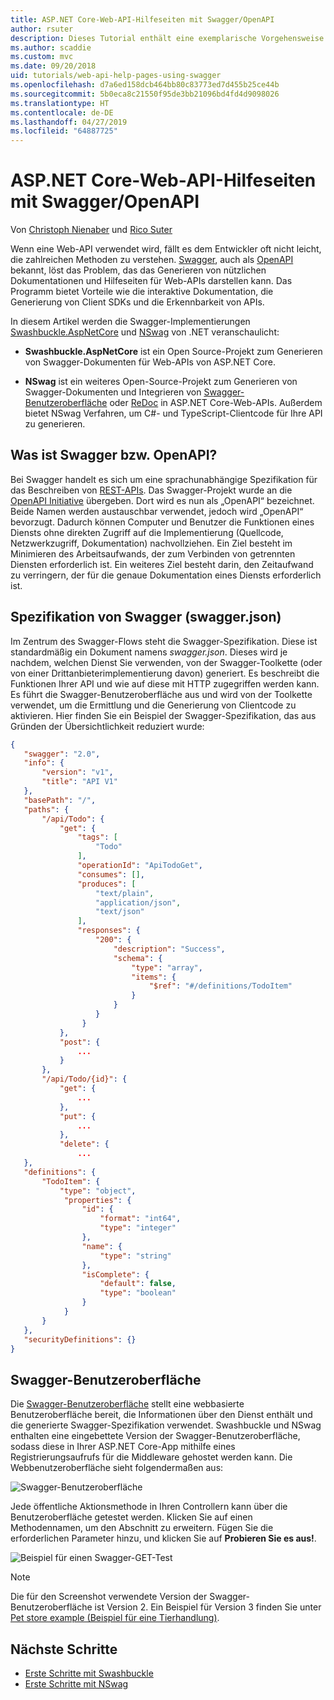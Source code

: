 ```yaml
---
title: ASP.NET Core-Web-API-Hilfeseiten mit Swagger/OpenAPI
author: rsuter
description: Dieses Tutorial enthält eine exemplarische Vorgehensweise für das Hinzufügen von Swagger, um Dokumentationen und Hilfeseiten für eine Web-API-App zu generieren.
ms.author: scaddie
ms.custom: mvc
ms.date: 09/20/2018
uid: tutorials/web-api-help-pages-using-swagger
ms.openlocfilehash: d7a6ed158dcb464bb80c83773ed7d455b25ce44b
ms.sourcegitcommit: 5b0eca8c21550f95de3bb21096bd4fd4d9098026
ms.translationtype: HT
ms.contentlocale: de-DE
ms.lasthandoff: 04/27/2019
ms.locfileid: "64887725"
---
```

# <a name="aspnet-core-web-api-help-pages-with-swagger--openapi"></a>ASP.NET Core-Web-API-Hilfeseiten mit Swagger/OpenAPI

Von [Christoph Nienaber](https://twitter.com/zuckerthoben) und [Rico Suter](http://rsuter.com)

Wenn eine Web-API verwendet wird, fällt es dem Entwickler oft nicht leicht, die zahlreichen Methoden zu verstehen. [Swagger](https://swagger.io/), auch als [OpenAPI](https://www.openapis.org/) bekannt, löst das Problem, das das Generieren von nützlichen Dokumentationen und Hilfeseiten für Web-APIs darstellen kann. Das Programm bietet Vorteile wie die interaktive Dokumentation, die Generierung von Client SDKs und die Erkennbarkeit von APIs.

In diesem Artikel werden die Swagger-Implementierungen [Swashbuckle.AspNetCore](https://github.com/domaindrivendev/Swashbuckle.AspNetCore) und [NSwag](https://github.com/RSuter/NSwag) von .NET veranschaulicht:

* **Swashbuckle.AspNetCore** ist ein Open Source-Projekt zum Generieren von Swagger-Dokumenten für Web-APIs von ASP.NET Core.

* **NSwag** ist ein weiteres Open-Source-Projekt zum Generieren von Swagger-Dokumenten und Integrieren von [Swagger-Benutzeroberfläche](https://swagger.io/swagger-ui/) oder [ReDoc](https://github.com/Rebilly/ReDoc) in ASP.NET Core-Web-APIs. Außerdem bietet NSwag Verfahren, um C#- und TypeScript-Clientcode für Ihre API zu generieren.

## <a name="what-is-swagger--openapi"></a>Was ist Swagger bzw. OpenAPI?

Bei Swagger handelt es sich um eine sprachunabhängige Spezifikation für das Beschreiben von [REST-APIs](https://en.wikipedia.org/wiki/Representational_state_transfer). Das Swagger-Projekt wurde an die [OpenAPI Initiative](https://www.openapis.org/) übergeben. Dort wird es nun als „OpenAPI“ bezeichnet. Beide Namen werden austauschbar verwendet, jedoch wird „OpenAPI“ bevorzugt. Dadurch können Computer und Benutzer die Funktionen eines Diensts ohne direkten Zugriff auf die Implementierung (Quellcode, Netzwerkzugriff, Dokumentation) nachvollziehen. Ein Ziel besteht im Minimieren des Arbeitsaufwands, der zum Verbinden von getrennten Diensten erforderlich ist. Ein weiteres Ziel besteht darin, den Zeitaufwand zu verringern, der für die genaue Dokumentation eines Diensts erforderlich ist.

## <a name="swagger-specification-swaggerjson"></a>Spezifikation von Swagger (swagger.json)

Im Zentrum des Swagger-Flows steht die Swagger-Spezifikation. Diese ist standardmäßig ein Dokument namens *swagger.json*. Dieses wird je nachdem, welchen Dienst Sie verwenden, von der Swagger-Toolkette (oder von einer Drittanbieterimplementierung davon) generiert. Es beschreibt die Funktionen Ihrer API und wie auf diese mit HTTP zugegriffen werden kann. Es führt die Swagger-Benutzeroberfläche aus und wird von der Toolkette verwendet, um die Ermittlung und die Generierung von Clientcode zu aktivieren. Hier finden Sie ein Beispiel der Swagger-Spezifikation, das aus Gründen der Übersichtlichkeit reduziert wurde:

```json
{
   "swagger": "2.0",
   "info": {
       "version": "v1",
       "title": "API V1"
   },
   "basePath": "/",
   "paths": {
       "/api/Todo": {
           "get": {
               "tags": [
                   "Todo"
               ],
               "operationId": "ApiTodoGet",
               "consumes": [],
               "produces": [
                   "text/plain",
                   "application/json",
                   "text/json"
               ],
               "responses": {
                   "200": {
                       "description": "Success",
                       "schema": {
                           "type": "array",
                           "items": {
                               "$ref": "#/definitions/TodoItem"
                           }
                       }
                   }
                }
           },
           "post": {
               ...
           }
       },
       "/api/Todo/{id}": {
           "get": {
               ...
           },
           "put": {
               ...
           },
           "delete": {
               ...
   },
   "definitions": {
       "TodoItem": {
           "type": "object",
            "properties": {
                "id": {
                    "format": "int64",
                    "type": "integer"
                },
                "name": {
                    "type": "string"
                },
                "isComplete": {
                    "default": false,
                    "type": "boolean"
                }
            }
       }
   },
   "securityDefinitions": {}
}
```

## <a name="swagger-ui"></a>Swagger-Benutzeroberfläche

Die [Swagger-Benutzeroberfläche](https://swagger.io/swagger-ui/) stellt eine webbasierte Benutzeroberfläche bereit, die Informationen über den Dienst enthält und die generierte Swagger-Spezifikation verwendet. Swashbuckle und NSwag enthalten eine eingebettete Version der Swagger-Benutzeroberfläche, sodass diese in Ihrer ASP.NET Core-App mithilfe eines Registrierungsaufrufs für die Middleware gehostet werden kann. Die Webbenutzeroberfläche sieht folgendermaßen aus:

![Swagger-Benutzeroberfläche](web-api-help-pages-using-swagger/_static/swagger-ui.png)

Jede öffentliche Aktionsmethode in Ihren Controllern kann über die Benutzeroberfläche getestet werden. Klicken Sie auf einen Methodennamen, um den Abschnitt zu erweitern. Fügen Sie die erforderlichen Parameter hinzu, und klicken Sie auf **Probieren Sie es aus!**.

![Beispiel für einen Swagger-GET-Test](web-api-help-pages-using-swagger/_static/get-try-it-out.png)

> [!NOTE]
> Die für den Screenshot verwendete Version der Swagger-Benutzeroberfläche ist Version 2. Ein Beispiel für Version 3 finden Sie unter [Pet store example (Beispiel für eine Tierhandlung)](http://petstore.swagger.io/).

## <a name="next-steps"></a>Nächste Schritte

* [Erste Schritte mit Swashbuckle](xref:tutorials/get-started-with-swashbuckle)
* [Erste Schritte mit NSwag](xref:tutorials/get-started-with-nswag)
